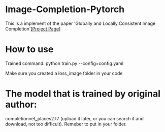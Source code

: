 # Image-Completion-Pytorch

This is a implement of the paper 'Globally and Locally Consistent Image Completion'[[Project Page]](http://hi.cs.waseda.ac.jp/~iizuka/projects/completion/en/)

# How to use
Trained command:
python train.py --config=config.yaml

Make sure you created a loss_image folder in your code

# The model that is trained by original author:
completionnet_places2.t7 (upload it later, or you can search it and download, not too difficult). Remeber to put in your folder.
